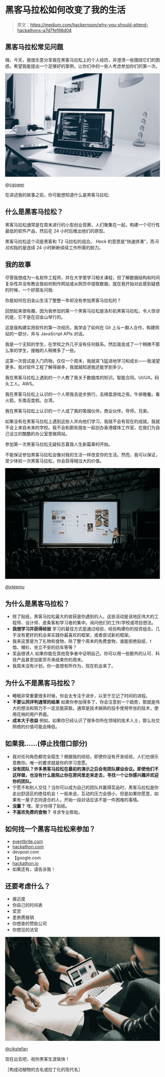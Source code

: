 # 黑客马拉松如何改变了我的生活

> 原文：<https://medium.com/hackernoon/why-you-should-attend-hackathons-a7d7fef86d04>

## 黑客马拉松常见问题

嗨，今天，我很乐意分享我在黑客马拉松上的个人经历，并澄清一些围绕它们的困惑。希望我能提出一个足够好的案例，让你们中的一些人考虑参加你们的第一次。

![](img/543389970f004c844f7bcc58259c2618.png)

@[cgower](https://unsplash.com/cgower/portfolio)

在讲述我的故事之前，你可能想知道什么是黑客马拉松:

## 什么是黑客马拉松？

黑客马拉松通常是在周末进行的小型创业竞赛，人们聚集在一起，构建一个可行性最低的软件产品，然后在 24 小时后推出他们的原型。

黑客马拉松这个词是黑客和 T2 马拉松的组合。 *Hack* 的意思是“快速拼凑”，而*马拉松*指的是连续 24 小时断断续续工作所需的耐力。

## 我的故事

尽管我想成为一名软件工程师，并在大学里学习相关课程，但了解数据结构和时间复杂性并没有教会我如何制作网站或从网页中提取数据。就在我开始对此感到疑惑的时候，一个好朋友问我:

你是如何在旧金山生活了整整一年却没有参加黑客马拉松的？

回想起来很有趣，因为我参加的第一个黑客马拉松是洛杉矶黑客马拉松，令人惊讶的是，它不是在旧金山举行的。

这是我构建实用软件的第一次经历。我学会了如何在 Git 上与一群人合作，构建网站的一部分，并与 JavaScript APIs 对话。

我是一个无知的学生，在学校之外几乎没有任何联系。然后我变成了一个稍微不那么笨的学生，接触的人稍微多了一些。

这第一次尝试是入门药物。仅仅一个周末，我就突飞猛进地学习和成长——我渴望更多。我对软件工程了解得越多，我就越知道我还能学到多少。

我在黑客马拉松上遇到的一个人教了我关于数据库的知识。智能合同。UI/UX。码头工人。AWS。

我在黑客马拉松上认识的一个人带我去徒步旅行。去棋盘游戏之夜。牛排晚餐。看火箭。东南亚度假。台湾。

我在黑客马拉松上认识的一个人成了我的吸烟伙伴。商业伙伴。导师。兄弟。

如果没有在黑客马拉松上遇到这些人并向他们学习，我就不会有现在的成就。我就不会上来自未来的学校。我不会和那些朋友一起创办香港媒体工作室，在我们为自己设立的酷酷的办公室里做网站。

参加第一次黑客马拉松无疑标志着我人生新篇章的开始。

不能保证参加黑客马拉松会像对我的生活一样改变你的生活。然而，我可以保证，至少体验一次黑客马拉松，你会获得相当大的价值。

![](img/97e190c37e46cc39532bed38372e68b0.png)

[@xteemu](https://unsplash.com/@xteemu)

## 为什么是黑客马拉松？

*   除了贴纸，黑客马拉松最大的收获是你遇到的人。这些活动是该地区伟大的工程师、设计师、皮条客和学习者的集中。询问他们的工作/学校或项目想法。
*   **我想学习并获得经验**
    学习的最佳方式是通过经验，经验构建你的投资组合。几乎没有更好的机会来实践你最喜欢的框架，或者尝试新的框架。
*   我来这里是为了礼物和食物，除了整个周末的免费食物，谁能拒绝贴纸、t 恤、帽衫、坐立不安的纺车等等？
*   奖品很诱人
    如果你能在其他竞争者中证明自己，你可以用一些额外的认可、科技产品甚至加密货币来结束你的周末。
*   我周末没有计划。你一直想有所作为，现在机会来了。

## 为什么不是黑客马拉松？

*   睡眠非常重要很多时候，你会太专注于进步，以至于忘记了时间的进程。
*   **不要认同评判通常的结果**
    如果你参加得多了，你会注意到一个趋势，那就是伟大的想法和努力不一定总能获胜。通常是技术娴熟的投手使用夸张的技术，使用花哨的用户界面。
*   **成本大于收益**
    例如，如果你已经认识了很多你所在领域的技术人士，那么社交网络的价值可能会降低。

## 如果我……(停止找借口部分)

*   我对任何角色都完全陌生？根据我的经验，即使你没有开发经验，人们也很乐意教你。唯一的要求就是你的学习意愿。
*   **没有团队？许多黑客马拉松在最初的演示之后会有团队建设会议。即使他们不这样做，也没有什么能阻止你在房间里走来走去，寻找一个让你感兴趣并欢迎你的团队。**
*   宁愿不和别人交往？当你可以成为自己的团队并赢得奖品时，黑客马拉松是你走出舒适区的绝佳机会！一般来说，互动的压力会很小，但是如果你愿意，如果有一屋子志同道合的人，开始一段对话应该不是一件困难的事情。
*   **没赢？**
    嘿，至少你得了贴纸。
*   **不喜欢免费的食物？**
    寻求专业帮助。

## 如何找一个黑客马拉松来参加？

*   [eventbrite.com](http://eventbrite.com)
*   [hackathon.com](http://hackathon.com)
*   devpost.com
*   【google.com 
*   [hackathon.io](http://hackathon.io)
*   如果还有，请告诉我！

## 还要考虑什么？

*   接近度
*   你自己的时间表
*   奖赏
*   差旅费报销
*   你想查的赞助公司
*   你想见的法官

![](img/6ebde249c648fa42e0bc586234aed29b.png)

[@cikstefan](http://twitter.com/cikstefan)

现在出去吧，祝你黑客生涯愉快！

［构成动植物的古名或拉丁化的现代名］